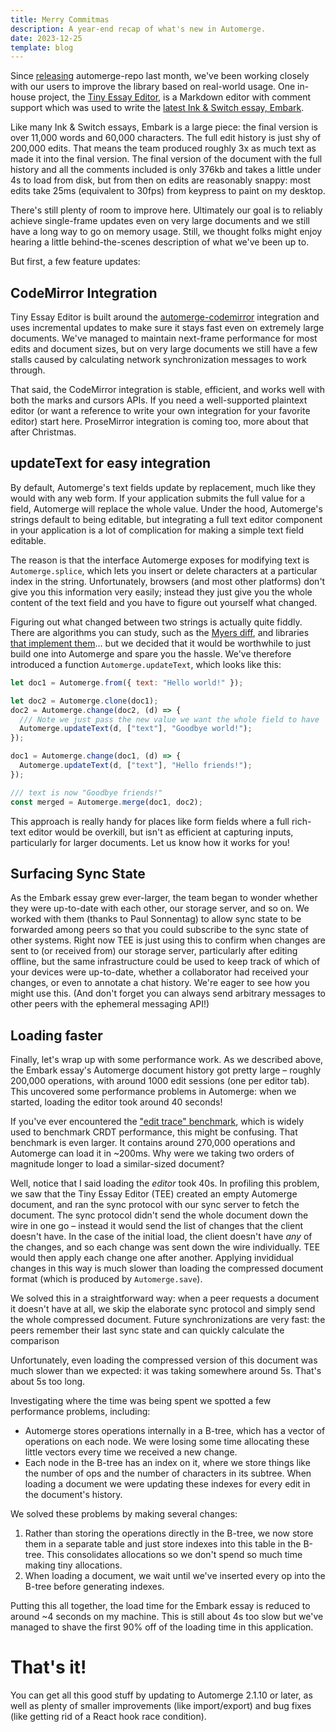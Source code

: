 ```yaml
---
title: Merry Commitmas
description: A year-end recap of what's new in Automerge.
date: 2023-12-25
template: blog
---
```


Since [releasing](/blog/automerge-repo) automerge-repo last month, we've been working closely with our users to improve the library based on real-world usage. One in-house project, the [Tiny Essay Editor](https://github.com/inkandswitch/tiny-essay-editor), is a Markdown editor with comment support which was used to write the [latest Ink & Switch essay, Embark](https://www.inkandswitch.com/embark/).

Like many Ink & Switch essays, Embark is a large piece: the final version is over 11,000 words and 60,000 characters. The full edit history is just shy of 200,000 edits. That means the team produced roughly 3x as much text as made it into the final version. The final version of the document with the full history and all the comments included is only 376kb and takes a little under 4s to load from disk, but from then on edits are reasonably snappy: most edits take 25ms (equivalent to 30fps) from keypress to paint on my desktop.

There's still plenty of room to improve here. Ultimately our goal is to reliably achieve single-frame updates even on very large documents and we still have a long way to go on memory usage. Still, we thought folks might enjoy hearing a little behind-the-scenes description of what we've been up to.

But first, a few feature updates:

## CodeMirror Integration

Tiny Essay Editor is built around the [automerge-codemirror](https://github.com/automerge/automerge-codemirror) integration and uses incremental updates to make sure it stays fast even on extremely large documents. We've managed to maintain next-frame performance for most edits and document sizes, but on very large documents we still have a few stalls caused by calculating network synchronization messages to work through.

That said, the CodeMirror integration is stable, efficient, and works well with both the marks and cursors APIs. If you need a well-supported plaintext editor (or want a reference to write your own integration for your favorite editor) start here. ProseMirror integration is coming too, more about that after Christmas.

## updateText for easy integration

By default, Automerge's text fields update by replacement, much like they would with any web form. If your application submits the full value for a field, Automerge will replace the whole value. Under the hood, Automerge's strings default to being editable, but integrating a full text editor component in your application is a lot of complication for making a simple text field editable.

The reason is that the interface Automerge exposes for modifying text is `Automerge.splice`, which lets you insert or delete characters at a particular index in the string. Unfortunately, browsers (and most other platforms) don't give you this information very easily; instead they just give you the whole content of the text field and you have to figure out yourself what changed.

Figuring out what changed between two strings is actually quite fiddly. There are algorithms you can study, such as the [Myers diff](https://www.nathaniel.ai/myers-diff/), and libraries [that implement them](https://www.npmjs.com/package/myers-diff)... but we decided that it would be worthwhile to just build one into Automerge and spare you the hassle. We've therefore introduced a function `Automerge.updateText`, which looks like this:

```javascript
let doc1 = Automerge.from({ text: "Hello world!" });

let doc2 = Automerge.clone(doc1);
doc2 = Automerge.change(doc2, (d) => {
  /// Note we just pass the new value we want the whole field to have
  Automerge.updateText(d, ["text"], "Goodbye world!");
});

doc1 = Automerge.change(doc1, (d) => {
  Automerge.updateText(d, ["text"], "Hello friends!");
});

/// text is now "Goodbye friends!"
const merged = Automerge.merge(doc1, doc2);
```

This approach is really handy for places like form fields where a full rich-text editor would be overkill, but isn't as efficient at capturing inputs, particularly for larger documents. Let us know how it works for you!

## Surfacing Sync State

As the Embark essay grew ever-larger, the team began to wonder whether they were up-to-date with each other, our storage server, and so on. We worked with them (thanks to Paul Sonnentag) to allow sync state to be forwarded among peers so that you could subscribe to the sync state of other systems. Right now TEE is just using this to confirm when changes are sent to (or received from) our storage server, particularly after editing offline, but the same infrastructure could be used to keep track of which of your devices were up-to-date, whether a collaborator had received your changes, or even to annotate a chat history. We're eager to see how you might use this. (And don't forget you can always send arbitrary messages to other peers with the ephemeral messaging API!)

## Loading faster

Finally, let's wrap up with some performance work. As we described above, the Embark essay's Automerge document history got pretty large – roughly 200,000 operations, with around 1000 edit sessions (one per editor tab). This uncovered some performance problems in Automerge: when we started, loading the editor took around 40 seconds!

If you've ever encountered the ["edit trace" benchmark](https://github.com/automerge/automerge-perf), which is widely used to benchmark CRDT performance, this might be confusing. That benchmark is even larger. It contains around 270,000 operations and Automerge can load it in ~200ms. Why were we taking two orders of magnitude longer to load a similar-sized document?

Well, notice that I said loading the _editor_ took 40s. In profiling this problem, we saw that the Tiny Essay Editor (TEE) created an empty Automerge document, and ran the sync protocol with our sync server to fetch the document. The sync protocol didn't send the whole document down the wire in one go – instead it would send the list of changes that the client doesn't have. In the case of the initial load, the client doesn't have _any_ of the changes, and so each change was sent down the wire individually. TEE would then apply each change one after another. Applying invididual changes in this way is much slower than loading the compressed document format (which is produced by `Automerge.save`).

We solved this in a straightforward way: when a peer requests a document it doesn't have at all, we skip the elaborate sync protocol and simply send the whole compressed document. Future synchronizations are very fast: the peers remember their last sync state and can quickly calculate the comparison

Unfortunately, even loading the compressed version of this document was much slower than we expected: it was taking somewhere around 5s. That's about 5s too long.

Investigating where the time was being spent we spotted a few performance problems, including:

- Automerge stores operations internally in a B-tree, which has a vector of operations on each node. We were losing some time allocating these little vectors every time we received a new change.
- Each node in the B-tree has an index on it, where we store things like the number of ops and the number of characters in its subtree. When loading a document we were updating these indexes for every edit in the document's history.

We solved these problems by making several changes:

1. Rather than storing the operations directly in the B-tree, we now store them in a separate table and just store indexes into this table in the B-tree. This consolidates allocations so we don't spend so much time making tiny allocations.
2. When loading a document, we wait until we've inserted every op into the B-tree before generating indexes.

Putting this all together, the load time for the Embark essay is reduced to around ~4 seconds on my machine. This is still about 4s too slow but we've managed to shave the first 90% off of the loading time in this application.

# That's it!

You can get all this good stuff by updating to Automerge 2.1.10 or later, as well as plenty of smaller improvements (like import/export) and bug fixes (like getting rid of a React hook race condition).
